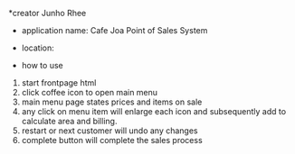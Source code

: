 *creator Junho Rhee
* application name: Cafe Joa Point of Sales System
* location: 

* how to use
1. start frontpage html 
2. click coffee icon to open main menu
3. main menu page states prices and items on sale
4. any click on menu item will enlarge each icon and subsequently add to calculate area and billing.
5. restart or next customer will undo any changes
6. complete button will complete the sales process
